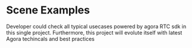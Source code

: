 # Scene Examples

Developer could check all typical usecases powered by agora RTC sdk in this single project. Furthermore, this project will evolute itself with latest Agora techincals and best practices
